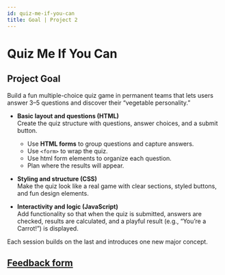 ```yaml
---
id: quiz-me-if-you-can
title: Goal | Project 2
---
```


# Quiz Me If You Can

## Project Goal
Build a fun multiple-choice quiz game in permanent teams that lets users answer 3–5 questions and discover their “vegetable personality.”

- **Basic layout and questions (HTML)**  
  Create the quiz structure with questions, answer choices, and a submit button.  
  - Use **HTML forms** to group questions and capture answers.  
  - Use `<form>` to wrap the quiz.  
  - Use html form elements to organize each question.  
  - Plan where the results will appear.  

- **Styling and structure (CSS)**  
  Make the quiz look like a real game with clear sections, styled buttons, and fun design elements.  

- **Interactivity and logic (JavaScript)**  
  Add functionality so that when the quiz is submitted, answers are checked, results are calculated, and a playful result (e.g., “You’re a Carrot!”) is displayed.  

Each session builds on the last and introduces one new major concept.

## [Feedback form](https://docs.google.com/forms/d/e/1FAIpQLScjD7fQjUnVvk-M0Pqz7JzMubixjFH8KJrhGOdkzwly0zzZiA/viewform)
